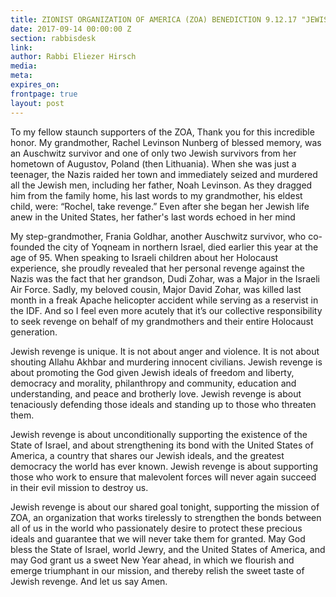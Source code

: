 ```yaml
---
title: ZIONIST ORGANIZATION OF AMERICA (ZOA) BENEDICTION 9.12.17 "JEWISH REVENGE"
date: 2017-09-14 00:00:00 Z
section: rabbisdesk
link:
author: Rabbi Eliezer Hirsch
media: 
meta: 
expires_on: 
frontpage: true
layout: post
---
```

To my fellow staunch supporters of the ZOA, 
Thank you for this incredible honor. My grandmother, Rachel Levinson Nunberg of blessed memory, was an Auschwitz survivor and one of only two Jewish survivors from her hometown of Augustov, Poland (then Lithuania). When she was just a teenager, the Nazis raided her town and immediately seized and murdered all the Jewish men, including her father, Noah Levinson. As they dragged him from the family home, his last words to my grandmother, his eldest child, were: “Rochel, take revenge.” Even after she began her Jewish life anew in the United States, her father's last words echoed in her mind  

My step-grandmother, Frania Goldhar, another Auschwitz survivor, who co-founded the city of Yoqneam in northern Israel, died earlier this year at the age of 95. When speaking to Israeli children about her Holocaust experience, she proudly revealed that her personal revenge against the Nazis was the fact that her grandson, Dudi Zohar, was a Major in the Israeli Air Force. Sadly, my beloved cousin, Major David Zohar, was killed last month in a freak Apache helicopter accident while serving as a reservist in the IDF.  And so I feel even more acutely that it’s our collective responsibility to seek revenge on behalf of my grandmothers and their entire Holocaust generation. 

Jewish revenge is unique. It is not about anger and violence. It is not about shouting Allahu Akhbar and murdering innocent civilians. Jewish revenge is about promoting the God given Jewish ideals of freedom and liberty, democracy and morality, philanthropy and community, education and understanding, and peace and brotherly love. Jewish revenge is about tenaciously defending those ideals and standing up to those who threaten them.

Jewish revenge is about unconditionally supporting the existence of the State of Israel, and about strengthening its bond with the United States of America, a country that shares our Jewish ideals, and the greatest democracy the world has ever known. Jewish revenge is about supporting those who work to ensure that malevolent forces will never again succeed in their evil mission to destroy us.

Jewish revenge is about our shared goal tonight, supporting the mission of ZOA, an organization that works tirelessly to strengthen the bonds between all of us in the world who passionately desire to protect these precious ideals and guarantee that we will never take them for granted. May God bless the State of Israel, world Jewry, and the United States of America, and may God grant us a sweet New Year ahead, in which we flourish and emerge triumphant in our mission, and thereby relish the sweet taste of Jewish revenge.  And let us say Amen.



